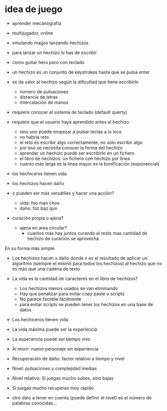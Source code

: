 # idea de juego

*   aprender mecanografia
*   multijugador, online
*   emulando magos lanzando hechizos
*   para lanzar un hechizo lo has de escribir
*   como guitar hero pero con teclado
*   un hechizo es un conjunto de keystrokes hasta que se pulsa enter
*   se da valor al hechizo según la dificultad que tiene escribirlo
    *   número de pulsaciones
    *   distancia de letras
    *   intercalación de manos

*   requiere conocer el sistema de teclado (default querty)
*   requiere que el usuario haya aprendido antes el hechizo
    *   sino uno puede empezar a pulsar teclas a lo loco
    *   no habría reto
    *   el reto es escribir algo correctamente, no sólo escribir algo
    *   por eso se necesita conocer la forma del hechizo
    *   aprender un hechizo puede ser escribirlo en un fichero
    *   el libro de hechizos: un fichero con hechizo por linea
    *   cuanto más larga es la linea mayor es la bonificación (exponencial)

*   los hechiceros tienen vida
*   los hechizos hacen daño

*   o pueden ser más versátiles y hacer una acción?
    *   vida: foo man choo
    *   daño: foz baz qux

*   curación propia o ajena?
    *   ajena en area circular? 
        *   cuantos más hay juntos curando al resto mas cantidad de hechizo
            de curación se aprovecha

En su forma más simple

*   Los hechizos hacen x daño donde x es el resultado de aplicar un
    algoritmo (siempre el mismo para todos los hechizos) al hechizo
    que no es más que una cadena de texto

*   La vida es la cantidad de caracteres en el libro de hechizos?
    *   Los hechizos menos usados se van eliminando
    *   Hay que penalizar para evitar copy paste o scripts
    *   No parece factible fácilmente
    *   para evitar scripts se pueden tener los hechizos en una base de
        datos

*   Los hechiceros tienen vida
*   La vida máxima puede ser la experiencia
*   La experiencia puede ser tiempo vivo
*   Al morir: nuevo personaje sin experiencia
*   Recuperación de daño: factor relativo a tiempo y nivel
*   Nivel: pulsaciones y complejidad medias
*   Nivel relativo: Si juegas mucho subes, sino bajas
*   Si juegas mucho recuperas muy rápido
*   otro dato a tener en cuenta (puede definir el nivel) es el número de
    palabras conocidas...

